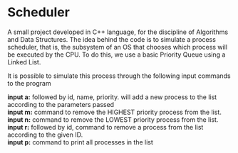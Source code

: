 # Scheduler
 
A small project developed in C++ language, for the discipline of Algorithms and Data Structures. The idea behind the code is to simulate a process scheduler, that is, the subsystem of an OS that chooses which process will be executed by the CPU. To do this, we use a basic Priority Queue using a Linked List.

It is possible to simulate this process through the following input commands to the program <br />

**input a:** followed by id, name, priority. will add a new process to the list according to the parameters passed <br />
**input m:** command to remove the HIGHEST priority process from the list. <br />
**input n:** command to remove the LOWEST priority process from the list. <br />
**input r:** followed by id, command to remove a process from the list according to the given ID. <br />
**input p:** command to print all processes in the list <br />

